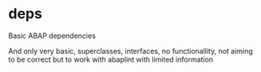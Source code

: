 # deps
Basic ABAP dependencies

And only very basic, superclasses, interfaces, no functionallity, not aiming to be correct but to work with abaplint with limited information
